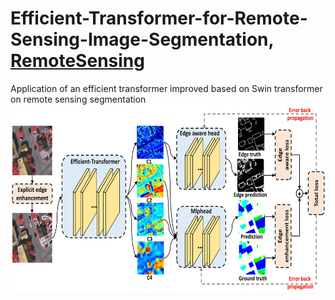 # Efficient-Transformer-for-Remote-Sensing-Image-Segmentation, [RemoteSensing](https://www.mdpi.com/2072-4292/13/18/3585)
Application of an efficient transformer improved based on Swin transformer on remote sensing segmentation
<img src="Efficient-Transformer.png" width="600" height="300" alt="Efficient-Transformer Framework"/><br/>

